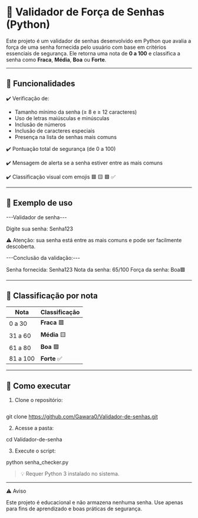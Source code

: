 # 🔐 Validador de Força de Senhas (Python)

Este projeto é um validador de senhas desenvolvido em Python que avalia a força de uma senha fornecida pelo usuário com base em critérios essenciais de segurança. Ele retorna uma nota de **0 a 100** e classifica a senha como **Fraca**, **Média**, **Boa** ou **Forte**.

---

## 📌 Funcionalidades

✔️ Verificação de:
- Tamanho mínimo da senha (≥ 8 e ≥ 12 caracteres)
- Uso de letras maiúsculas e minúsculas
- Inclusão de números
- Inclusão de caracteres especiais
- Presença na lista de senhas mais comuns

✔️ Pontuação total de segurança (de 0 a 100)

✔️ Mensagem de alerta se a senha estiver entre as mais comuns

✔️ Classificação visual com emojis 🟥 🟨 🟩 ✅

---

## 🧪 Exemplo de uso

---Validador de senha---

Digite sua senha: Senha123

⚠️ Atenção: sua senha está entre as mais comuns e pode ser facilmente descoberta.

---Conclusão da validação:---

Senha fornecida: Senha123 Nota da senha: 65/100 Força da senha: Boa🟩

---

## 🎯 Classificação por nota

| Nota | Classificação |
|------|----------------|
| 0 a 30 | **Fraca** 🟥 |
| 31 a 60 | **Média** 🟨 |
| 61 a 80 | **Boa** 🟩 |
| 81 a 100 | **Forte** ✅ |

---

## 🚀 Como executar

1. Clone o repositório:
   ```bash
git clone https://github.com/Gawara0/Validador-de-senhas.git

2. Acesse a pasta:

cd Validador-de-senha


3. Execute o script:

python senha_checker.py



> 💡 Requer Python 3 instalado no sistema.




---

⚠️ Aviso

Este projeto é educacional e não armazena nenhuma senha.
Use apenas para fins de aprendizado e boas práticas de segurança.
